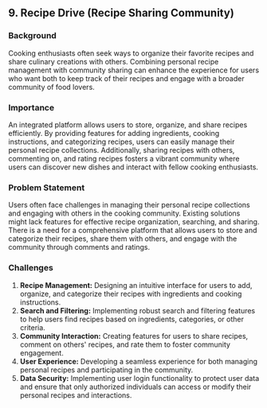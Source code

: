 ## 9. Recipe Drive (Recipe Sharing Community)
### Background

Cooking enthusiasts often seek ways to organize their favorite recipes and share culinary creations with others. Combining personal recipe management with community sharing can enhance the experience for users who want both to keep track of their recipes and engage with a broader community of food lovers.

### Importance

An integrated platform allows users to store, organize, and share recipes efficiently. By providing features for adding ingredients, cooking instructions, and categorizing recipes, users can easily manage their personal recipe collections. Additionally, sharing recipes with others, commenting on, and rating recipes fosters a vibrant community where users can discover new dishes and interact with fellow cooking enthusiasts.

### Problem Statement

Users often face challenges in managing their personal recipe collections and engaging with others in the cooking community. Existing solutions might lack features for effective recipe organization, searching, and sharing. There is a need for a comprehensive platform that allows users to store and categorize their recipes, share them with others, and engage with the community through comments and ratings.

### Challenges

1. **Recipe Management:** Designing an intuitive interface for users to add, organize, and categorize their recipes with ingredients and cooking instructions.
2. **Search and Filtering:** Implementing robust search and filtering features to help users find recipes based on ingredients, categories, or other criteria.
3. **Community Interaction:** Creating features for users to share recipes, comment on others' recipes, and rate them to foster community engagement.
4. **User Experience:** Developing a seamless experience for both managing personal recipes and participating in the community.
5. **Data Security:** Implementing user login functionality to protect user data and ensure that only authorized individuals can access or modify their personal recipes and interactions.
